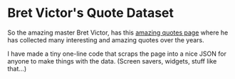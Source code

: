 # Bret Victor's Quote Dataset

So the amazing master Bret Victor, has this [amazing quotes page](https://worrydream.com/quotes/) where he has collected many interesting and amazing quotes over the years.

I have made a tiny one-line code that scraps the page into a nice JSON for anyone to make things with the data. (Screen savers, widgets, stuff like that...)